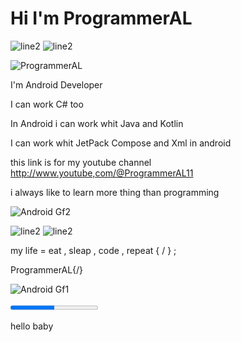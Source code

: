 # Hi I'm ProgrammerAL
![line2](https://github.com/ProgrammerAL01/ProgrammerAL01/assets/141438585/738b7b12-05da-417b-a115-b1719871f2de)
![line2](https://github.com/ProgrammerAL01/ProgrammerAL01/assets/141438585/6c8fc5dd-ceca-41c3-9573-febc2c1ecbbf)


![ProgrammerAL](https://github.com/ProgrammerAL01/ProgrammerAL01/assets/141438585/a9758696-0b47-45b6-8afa-8ae6094c1ae2)

 I'm Android Developer

  I can work C# too

  In Android i can work whit Java and Kotlin

  I can work whit JetPack Compose and Xml in android

  this link is for my youtube channel
  http://www.youtube,com/@ProgrammerAL11

i always like to learn more thing than programming

![Android Gf2](https://github.com/ProgrammerAL01/ProgrammerAL01/assets/141438585/f7e8128b-3457-4205-a218-710a1a1bafc8)


![line2](https://github.com/ProgrammerAL01/ProgrammerAL01/assets/141438585/beb48284-47c1-4fcc-aeb2-15d662dae3e5)
![line2](https://github.com/ProgrammerAL01/ProgrammerAL01/assets/141438585/a2b475e5-6bd8-49d3-a7ef-3a0934518878)



 my life = eat , sleap , code , repeat { / } ;
  


 ProgrammerAL{/}

![Android Gf1](https://github.com/ProgrammerAL01/ProgrammerAL01/assets/141438585/87842e4a-ef96-47cc-a197-d457f0925f75)

<!DOCTYPE html>
<html lang="en">
<head>
    <meta charset="UTF-8">
    <meta name="viewport" content="width=device-width, initial-scale=1.0">
    <title>Document</title>
</head>
<body>
    <progress max="100" value="50"></progress>
</body>
</html>

<html lang="en">
<head>
    <meta charset="UTF-8">
    <meta name="viewport" content="width=device-width, initial-scale=1.0">
    <title>Document</title>
</head>
<body>
    <p>hello baby</p>
</body>
</html>

